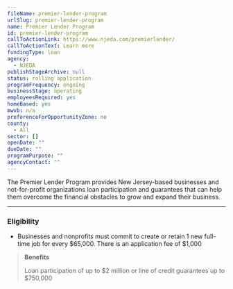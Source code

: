 ```yaml
---
fileName: premier-lender-program
urlSlug: premier-lender-program
name: Premier Lender Program
id: premier-lender-program
callToActionLink: https://www.njeda.com/premierlender/
callToActionText: Learn more
fundingType: loan
agency:
  - NJEDA
publishStageArchive: null
status: rolling application
programFrequency: ongoing
businessStage: operating
employeesRequired: yes
homeBased: yes
mwvb: n/a
preferenceForOpportunityZone: no
county:
  - All
sector: []
openDate: ""
dueDate: ""
programPurpose: ""
agencyContact: ""
---
```


The Premier Lender Program provides New Jersey-based businesses and not-for-profit organizations loan participation and guarantees that can help them overcome the financial obstacles to grow and expand their business.

---

### Eligibility

- Businesses and nonprofits must commit to create or retain 1 new full-time job for every $65,000. There is an application fee of $1,000

> **Benefits**
>
> Loan participation of up to $2 million or line of credit guarantees up to $750,000
